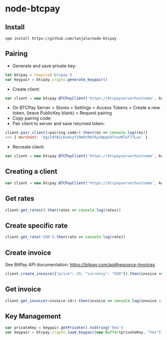 # node-btcpay

## Install
```shell
npm install https://github.com/tanjalo/node-btcpay
```


## Pairing
* Generate and save private key:
```js
let btcpay = require('btcpay')
var keypair = btcpay.crypto.generate_keypair()
```
* Create client:
```js
var client = new btcpay.BTCPayClient('https://btcpayserverhostname', keypair)
```
* On BTCPay Server > Stores > Settings > Access Tokens > Create a new token, (leave PublicKey blank) > Request pairing
* Copy pairing code:
* Pair client to server and save returned token:
```js
client.pair_client(<pairing-code>).then(res => console.log(res))
>>> { merchant: '6gi59fB1LKxHuyY29m8tR6tRysWppk9TnuoM7wT77Las' }
```
* Recreate client:
```js
var client = new btcpay.BTCPayClient('https://btcpayserverhostname', keypair, {merchant: '6gi59fB1LKxHuyY29m8tR6tRysWppk9TnuoM7wT77Las'})
```


## Creating a client
```js
var client = new btcpay.BTCPayClient('https://btcpayserverhostname', keypair, {merchant: '6gi59fB1LKxHuyY29m8tR6tRysWppk9TnuoM7wT77Las'})
```


## Get rates
```js
client.get_rates().then(rates => console.log(rates))
```


## Create specific rate
```js
client.get_rate('USD').then(rate => console.log(rate))
```


## Create invoice
See BitPay API documentation: https://bitpay.com/api#resource-Invoices
```js
client.create_invoice({"price": 20, "currency": "USD"}).then(invoice => console.log(invoice.url))
```


## Get invoice
```js
client.get_invoice(<invoice-id>).then(invoice => console.log(invoice.status))
```


## Key Management
```js
var privateKey = keypair.getPrivate().toString('hex')
var keypair = btcpay.crypto.load_keypair(new Buffer(privateKey, "hex"))
```